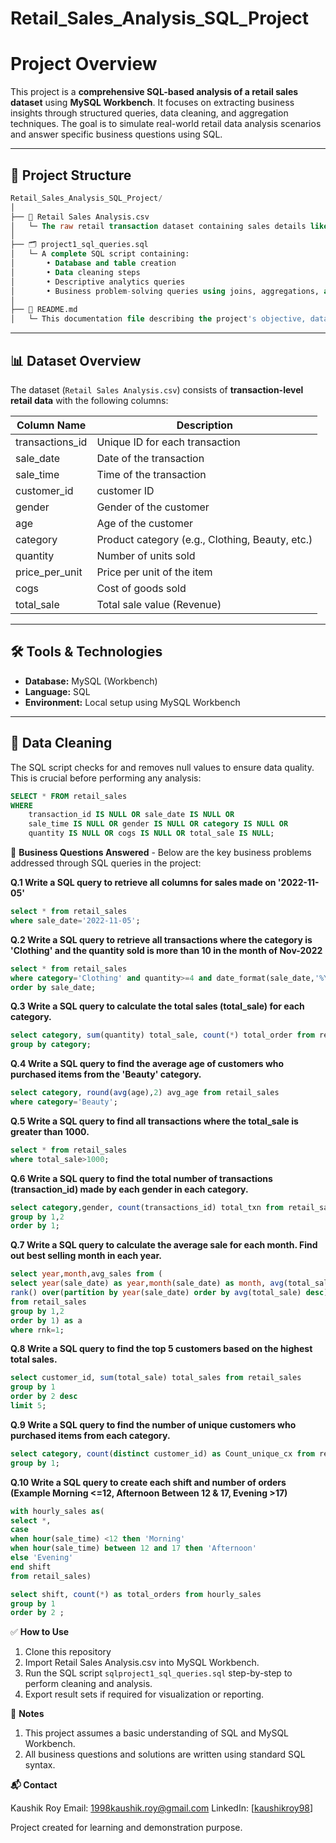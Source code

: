 # Retail_Sales_Analysis_SQL_Project

# Project Overview

This project is a **comprehensive SQL-based analysis of a retail sales dataset** using **MySQL Workbench**. It focuses on extracting business insights through structured queries, data cleaning, and aggregation techniques. The goal is to simulate real-world retail data analysis scenarios and answer specific business questions using SQL.

---

## 📁 Project Structure

```sql
Retail_Sales_Analysis_SQL_Project/
│
├── 📄 Retail Sales Analysis.csv
│   └─ The raw retail transaction dataset containing sales details like date, time, customer demographics, product category, quantity sold, price, and revenue.
│
├── 🗂️ project1_sql_queries.sql
│   └─ A complete SQL script containing:
│       • Database and table creation
│       • Data cleaning steps
│       • Descriptive analytics queries
│       • Business problem-solving queries using joins, aggregations, and window functions
│
├── 📝 README.md
│   └─ This documentation file describing the project's objective, dataset, methodology, SQL logic, and business insights.
```

---

## 📊 Dataset Overview

The dataset (`Retail Sales Analysis.csv`) consists of **transaction-level retail data** with the following columns:

| Column Name       | Description                                      |
|-------------------|--------------------------------------------------|
| transactions_id   | Unique ID for each transaction                   |
| sale_date         | Date of the transaction                          |
| sale_time         | Time of the transaction                          |
| customer_id       | customer ID                                      |
| gender            | Gender of the customer                           |
| age               | Age of the customer                              |
| category          | Product category (e.g., Clothing, Beauty, etc.)  |
| quantity          | Number of units sold                             |
| price_per_unit    | Price per unit of the item                       |
| cogs              | Cost of goods sold                               |
| total_sale        | Total sale value (Revenue)                       |

---

## 🛠️ Tools & Technologies

- **Database:** MySQL (Workbench)
- **Language:** SQL
- **Environment:** Local setup using MySQL Workbench

---

## 🧹 Data Cleaning

The SQL script checks for and removes null values to ensure data quality. This is crucial before performing any analysis:

```sql
SELECT * FROM retail_sales
WHERE 
    transaction_id IS NULL OR sale_date IS NULL OR 
    sale_time IS NULL OR gender IS NULL OR category IS NULL OR
    quantity IS NULL OR cogs IS NULL OR total_sale IS NULL;
```

📌 **Business Questions Answered** - Below are the key business problems addressed through SQL queries in the project:

**Q.1 Write a SQL query to retrieve all columns for sales made on '2022-11-05'**

```sql
select * from retail_sales
where sale_date='2022-11-05';
```

**Q.2 Write a SQL query to retrieve all transactions where the category is 'Clothing' and the quantity sold is more than 10 in the month of Nov-2022**

```sql
select * from retail_sales
where category='Clothing' and quantity>=4 and date_format(sale_date,'%Y-%m')='2022-11'
order by sale_date;
```

**Q.3 Write a SQL query to calculate the total sales (total_sale) for each category.**

```sql
select category, sum(quantity) total_sale, count(*) total_order from retail_sales
group by category;
```

**Q.4 Write a SQL query to find the average age of customers who purchased items from the 'Beauty' category.**

```sql
select category, round(avg(age),2) avg_age from retail_sales
where category='Beauty';
```

**Q.5 Write a SQL query to find all transactions where the total_sale is greater than 1000.**

```sql
select * from retail_sales
where total_sale>1000;
```

**Q.6 Write a SQL query to find the total number of transactions (transaction_id) made by each gender in each category.**

```sql
select category,gender, count(transactions_id) total_txn from retail_sales
group by 1,2
order by 1;
```

**Q.7 Write a SQL query to calculate the average sale for each month. Find out best selling month in each year.**

```sql
select year,month,avg_sales from (
select year(sale_date) as year,month(sale_date) as month, avg(total_sale) as avg_sales,
rank() over(partition by year(sale_date) order by avg(total_sale) desc) as rnk
from retail_sales
group by 1,2
order by 1) as a
where rnk=1;
```


**Q.8 Write a SQL query to find the top 5 customers based on the highest total sales.**

```sql
select customer_id, sum(total_sale) total_sales from retail_sales
group by 1
order by 2 desc
limit 5;
```

**Q.9 Write a SQL query to find the number of unique customers who purchased items from each category.**

```sql
select category, count(distinct customer_id) as Count_unique_cx from retail_sales
group by 1;
```

**Q.10 Write a SQL query to create each shift and number of orders (Example Morning <=12, Afternoon Between 12 & 17, Evening >17)**

```sql
with hourly_sales as(
select *,
case 
when hour(sale_time) <12 then 'Morning'
when hour(sale_time) between 12 and 17 then 'Afternoon'
else 'Evening'
end shift
from retail_sales)

select shift, count(*) as total_orders from hourly_sales
group by 1
order by 2 ;
```

✅ **How to Use**
1. Clone this repository
2. Import Retail Sales Analysis.csv into MySQL Workbench.
3. Run the SQL script ```sqlproject1_sql_queries.sql``` step-by-step to perform cleaning and analysis.
4. Export result sets if required for visualization or reporting.

📌 **Notes**

1. This project assumes a basic understanding of SQL and MySQL Workbench.
2. All business questions and solutions are written using standard SQL syntax.

**📬 Contact**

Kaushik Roy
Email: 1998kaushik.roy@gmail.com
LinkedIn: [[kaushikroy98](https://www.linkedin.com/in/kaushikroy98/)]


Project created for learning and demonstration purpose.







